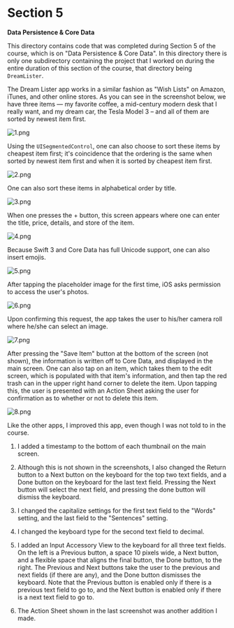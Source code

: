 # Section 5

**Data Persistence & Core Data**

This directory contains code that was completed during Section 5 of the course, which is on "Data Persistence & Core Data". In this directory there is only one subdirectory containing the project that I worked on during the entire duration of this section of the course, that directory being `DreamLister`.

The Dream Lister app works in a similar fashion as "Wish Lists" on Amazon, iTunes, and other online stores. As you can see in the screenshot below, we have three items — my favorite coffee, a mid-century modern desk that I really want, and my dream car, the Tesla Model 3 – and all of them are sorted by newest item first.

![1.png](https://github.com/ahuber1/iOS-Portfolio/blob/master/Section_5/screenshots/1.png?raw=true "List of items in Dream Lister app sorted by newest item first")

Using the `UISegmentedControl`, one can also choose to sort these items by cheapest item first; it's coincidence that the ordering is the same when sorted by newest item first and when it is sorted by cheapest item first.

![2.png](https://github.com/ahuber1/iOS-Portfolio/blob/master/Section_5/screenshots/2.png?raw=true "List of items in Dream Lister app sorted by cheapest item first")

One can also sort these items in alphabetical order by title.

![3.png](https://github.com/ahuber1/iOS-Portfolio/blob/master/Section_5/screenshots/3.png?raw=true "List of items in Dream Lister app sorted alphabetically by title")

When one presses the + button, this screen appears where one can enter the title, price, details, and store of the item.

![4.png](https://github.com/ahuber1/iOS-Portfolio/blob/master/Section_5/screenshots/4.png?raw=true "Creating a new item")

Because Swift 3 and Core Data has full Unicode support, one can also insert emojis.

![5.png](https://github.com/ahuber1/iOS-Portfolio/blob/master/Section_5/screenshots/5.png?raw=true "Inserting emojis is also possible.")

After tapping the placeholder image for the first time, iOS asks permission to access the user's photos.

![6.png](https://github.com/ahuber1/iOS-Portfolio/blob/master/Section_5/screenshots/6.png?raw=true "iOS asks the user for permission to access his/her photo library.")

Upon confirming this request, the app takes the user to his/her camera roll where he/she can select an image.

![7.png](https://github.com/ahuber1/iOS-Portfolio/blob/master/Section_5/screenshots/7.png?raw=true "Creating a new item")

After pressing the "Save Item" button at the bottom of the screen (not shown), the information is written off to Core Data, and displayed in the main screen. One can also tap on an item, which takes them to the edit screen, which is populated with that item's information, and then tap the red trash can in the upper right hand corner to delete the item. Upon tapping this, the user is presented with an Action Sheet asking the user for confirmation as to whether or not to delete this item.

![8.png](https://github.com/ahuber1/iOS-Portfolio/blob/master/Section_5/screenshots/8.png?raw=true "Deleting an item")

Like the other apps, I improved this app, even though I was not told to in the course.

1. I added a timestamp to the bottom of each thumbnail on the main screen.

2. Although this is not shown in the screenshots, I also changed the Return button to a Next button on the keyboard for the top two text fields, and a Done button on the keyboard for the last text field. Pressing the Next button will select the next field, and pressing the done button will dismiss the keyboard.

3. I changed the capitalize settings for the first text field to the "Words" setting, and the last field to the "Sentences" setting.

4. I changed the keyboard type for the second text field to decimal.

5. I added an Input Accessory View to the keyboard for all three text fields. On the left is a Previous button, a space 10 pixels wide, a Next button, and a flexible space that aligns the final button, the Done button, to the right. The Previous and Next buttons take the user to the previous and next fields (if there are any), and the Done button dismisses the keyboard. Note that the Previous button is enabled only if there is a previous text field to go to, and the Next button is enabled only if there is a next text field to go to.

6. The Action Sheet shown in the last screenshot was another addition I made.

